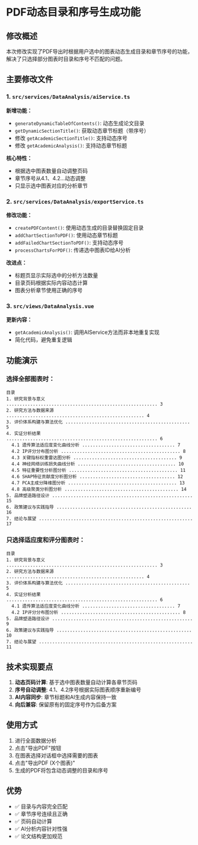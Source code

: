 # PDF动态目录和序号生成功能

## 修改概述

本次修改实现了PDF导出时根据用户选中的图表动态生成目录和章节序号的功能，解决了只选择部分图表时目录和序号不匹配的问题。

## 主要修改文件

### 1. `src/services/DataAnalysis/aiService.ts`
**新增功能：**
- `generateDynamicTableOfContents()`: 动态生成论文目录
- `getDynamicSectionTitle()`: 获取动态章节标题（带序号）
- 修改 `getAcademicSectionTitle()`: 支持动态序号
- 修改 `getAcademicAnalysis()`: 支持动态章节标题

**核心特性：**
- 根据选中图表数量自动调整页码
- 章节序号从4.1、4.2...动态调整
- 只显示选中图表对应的分析章节

### 2. `src/services/DataAnalysis/exportService.ts`
**修改功能：**
- `createPDFContent()`: 使用动态生成的目录替换固定目录
- `addChartSectionToPDF()`: 使用动态章节标题
- `addFailedChartSectionToPDF()`: 支持动态序号
- `processChartsForPDF()`: 传递选中图表ID给AI分析

**改进点：**
- 标题页显示实际选中的分析方法数量
- 目录页码根据实际内容动态计算
- 图表分析章节使用正确的序号

### 3. `src/views/DataAnalysis.vue`
**更新内容：**
- `getAcademicAnalysis()`: 调用AIService方法而非本地重复实现
- 简化代码，避免重复逻辑

## 功能演示

### 选择全部图表时：
```
目录
1. 研究背景与意义 ......................................................... 3
2. 研究方法与数据来源 .................................................... 4
3. 评价体系构建与算法优化 ............................................... 5
4. 实证分析结果 ......................................................... 6
  4.1 遗传算法适应度变化曲线分析 ................................... 7
  4.2 IP评分分布图分析 ............................................. 8
  4.3 关键指标权重雷达图分析 ....................................... 9
  4.4 神经网络训练损失曲线分析 ..................................... 10
  4.5 特征重要性分析图分析 ......................................... 11
  4.6 SHAP特征贡献度分析图分析 .................................... 12
  4.7 PCA主成分降维图分析 ......................................... 13
  4.8 高级聚类分析图分析 ........................................... 14
5. 品牌塑造路径设计 ..................................................... 15
6. 政策建议与实践指导 ................................................... 16
7. 结论与展望 .......................................................... 17
```

### 只选择适应度和评分图表时：
```
目录
1. 研究背景与意义 ......................................................... 3
2. 研究方法与数据来源 .................................................... 4
3. 评价体系构建与算法优化 ............................................... 5
4. 实证分析结果 ......................................................... 6
  4.1 遗传算法适应度变化曲线分析 ................................... 7
  4.2 IP评分分布图分析 ............................................. 8
5. 品牌塑造路径设计 ..................................................... 9
6. 政策建议与实践指导 ................................................... 10
7. 结论与展望 .......................................................... 11
```

## 技术实现要点

1. **动态页码计算**: 基于选中图表数量自动计算各章节页码
2. **序号自动调整**: 4.1、4.2序号根据实际图表顺序重新编号
3. **AI内容同步**: 章节标题和AI生成内容保持一致
4. **向后兼容**: 保留原有的固定序号作为后备方案

## 使用方式

1. 进行全面数据分析
2. 点击"导出PDF"按钮
3. 在图表选择对话框中选择需要的图表
4. 点击"导出PDF (X个图表)"
5. 生成的PDF将包含动态调整的目录和序号

## 优势

- ✅ 目录与内容完全匹配
- ✅ 章节序号连续且正确
- ✅ 页码自动计算
- ✅ AI分析内容针对性强
- ✅ 论文结构更加规范 